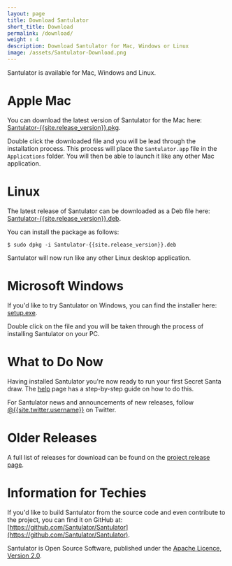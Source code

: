 ```yaml
---
layout: page
title: Download Santulator
short_title: Download
permalink: /download/
weight : 4
description: Download Santulator for Mac, Windows or Linux
image: /assets/Santulator-Download.png
---
```


Santulator is available for Mac, Windows and Linux.

# Apple Mac

You can download the latest version of Santulator for the Mac here: [Santulator-{{site.release_version}}.pkg](https://github.com/Santulator/Santulator/releases/download/{{site.release_version}}/Santulator-{{site.release_version}}.pkg).

Double click the downloaded file and you will be lead through the installation process.  This process will place the ``Santulator.app`` file in the ``Applications`` folder.  You will then be able to launch it like any other Mac application.

# Linux

The latest release of Santulator can be downloaded as a Deb file here: [Santulator-{{site.release_version}}.deb](https://github.com/Santulator/Santulator/releases/download/{{site.release_version}}/Santulator-{{site.release_version}}.deb).

You can install the package as follows:

~~~
$ sudo dpkg -i Santulator-{{site.release_version}}.deb
~~~

Santulator will now run like any other Linux desktop application.

# Microsoft Windows

If you'd like to try Santulator on Windows, you can find the installer here: [setup.exe](https://github.com/Santulator/Santulator/releases/download/{{site.release_version}}/setup.exe).

Double click on the file and you will be taken through the process of installing Santulator on your PC.

# What to Do Now

Having installed Santulator you're now ready to run your first Secret Santa draw.  The [help](/help) page has a step-by-step guide on how to do this.

For Santulator news and announcements of new releases, follow [@{{site.twitter.username}}]({{site.twitter.link}}) on Twitter.

# Older Releases

A full list of releases for download can be found on the [project release page](https://github.com/Santulator/Santulator/releases).

# Information for Techies

If you'd like to build Santulator from the source code and even contribute to the project, you can find it on GitHub at: [https://github.com/Santulator/Santulator](https://github.com/Santulator/Santulator).

Santulator is Open Source Software, published under the [Apache Licence, Version 2.0](http://www.apache.org/licenses/LICENSE-2.0).